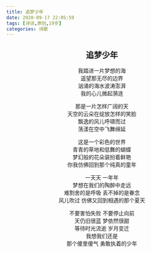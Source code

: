 ```yaml
---
title: 追梦少年
date: 2020-09-17 22:05:59
tags: [诗词,原创,19岁]
categories: 诗歌
---
```


<center>

## 追梦少年

我踏进一片梦想的海  
遥望那无尽的边界  
汹涌的海水波涛澎湃  
我的心儿微起漪涟  

那是一片怎样广阔的天  
天空的云朵在绽放怎样的笑脸  
飘逸的风儿呼啸而过  
荡漾在空中飞舞绵延  

这是一个彩色的世界  
青青的草地和低舞的蝴蝶  
梦幻般的花朵装扮着鲜艳  
你我仿佛回到那个纯真的童年  

一天天   一年年  
梦想在我们的陶醉中走远  
难割舍的是呼吸   丢不掉的是眷念  
风儿吹过   仿佛又回到相遇的那个夏天  

不要害怕失败   不要停止向前  
天仍旧很蓝   梦依然很甜  
等待时光流逝   岁月变迁  
我想我们还是  
那个傻里傻气   勇敢执着的少年  

</center>